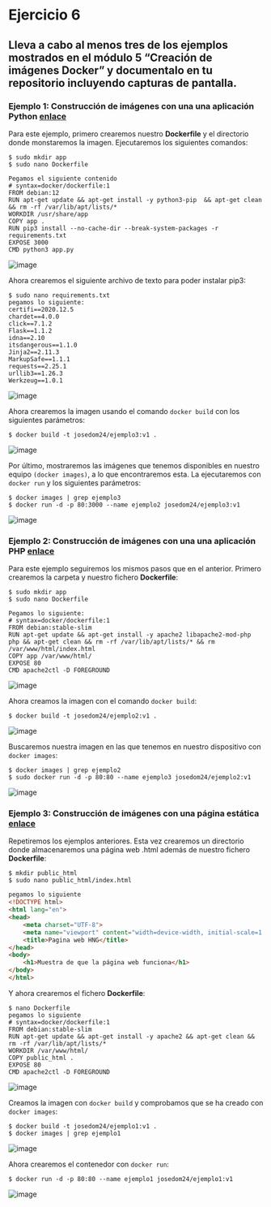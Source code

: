 # Ejercicio 6
## Lleva a cabo al menos tres de los ejemplos mostrados en el módulo 5 “Creación de imágenes Docker” y documentalo en tu repositorio incluyendo capturas de pantalla.
### Ejemplo 1: Construcción de imágenes con una una aplicación Python [enlace](https://github.com/josedom24/curso_docker_ies/blob/main/modulo5/ejemplo3.md)
Para este ejemplo, primero crearemos nuestro **Dockerfile** y el directorio donde monstaremos la imagen. Ejecutaremos los siguientes comandos:
```ubuntu
$ sudo mkdir app
$ sudo nano Dockerfile

Pegamos el siguiente contenido
# syntax=docker/dockerfile:1
FROM debian:12
RUN apt-get update && apt-get install -y python3-pip  && apt-get clean && rm -rf /var/lib/apt/lists/*
WORKDIR /usr/share/app
COPY app .
RUN pip3 install --no-cache-dir --break-system-packages -r requirements.txt
EXPOSE 3000
CMD python3 app.py
```
![image](https://github.com/user-attachments/assets/466ef2b6-336a-4e26-8b87-a6ea07beaff9)

Ahora crearemos el siguiente archivo de texto para poder instalar pip3:
```
$ sudo nano requirements.txt
pegamos lo siguiente:
certifi==2020.12.5
chardet==4.0.0
click==7.1.2
Flask==1.1.2
idna==2.10
itsdangerous==1.1.0
Jinja2==2.11.3
MarkupSafe==1.1.1
requests==2.25.1
urllib3==1.26.3
Werkzeug==1.0.1
```
![image](https://github.com/user-attachments/assets/fc1f48b0-209a-415a-8f89-f8a7fd4d03fe)


Ahora crearemos la imagen usando el comando `docker build` con los siguientes parámetros:
```ubuntu
$ docker build -t josedom24/ejemplo3:v1 .
```
![image](https://github.com/user-attachments/assets/ddea0357-129a-4e4c-88b3-d106910c212d)

Por último, mostraremos las imágenes que tenemos disponibles en nuestro equipo `(docker images)`, a lo que encontraremos esta. La ejecutaremos con `docker run` y los siguientes parámetros:
```ubuntu
$ docker images | grep ejemplo3
$ docker run -d -p 80:3000 --name ejemplo2 josedom24/ejemplo3:v1
```
![image](https://github.com/user-attachments/assets/15c69965-b149-4c37-956c-b96892282be4)

### Ejemplo 2: Construcción de imágenes con una una aplicación PHP [enlace](https://github.com/josedom24/curso_docker_ies/blob/main/modulo5/ejemplo2.md)
Para este ejemplo seguiremos los mismos pasos que en el anterior. Primero crearemos la carpeta y nuestro fichero **Dockerfile**:
```ubuntu
$ sudo mkdir app
$ sudo nano Dockerfile

Pegamos lo siguiente:
# syntax=docker/dockerfile:1
FROM debian:stable-slim
RUN apt-get update && apt-get install -y apache2 libapache2-mod-php php && apt-get clean && rm -rf /var/lib/apt/lists/* && rm /var/www/html/index.html
COPY app /var/www/html/
EXPOSE 80
CMD apache2ctl -D FOREGROUND
```
![image](https://github.com/user-attachments/assets/641af839-746c-46fd-b05c-a902a25c7000)

Ahora creamos la imagen con el comando `docker build`:
```ubuntu
$ docker build -t josedom24/ejemplo2:v1 .
```
![image](https://github.com/user-attachments/assets/d5bfda8a-a7d8-4467-884f-04e8328f5740)

Buscaremos nuestra imagen en las que tenemos en nuestro dispositivo con `docker images`:
```ubuntu
$ docker images | grep ejemplo2
$ sudo docker run -d -p 80:80 --name ejemplo3 josedom24/ejemplo2:v1
```
![image](https://github.com/user-attachments/assets/24a4f732-44c7-4ca3-bf78-badd79d1a92b)


### Ejemplo 3: Construcción de imágenes con una página estática [enlace](https://github.com/josedom24/curso_docker_ies/blob/main/modulo5/ejemplo1.md)
Repetiremos los ejemplos anteriores. Esta vez crearemos un directorio donde almacenaremos una página web .html además de nuestro fichero **Dockerfile**:
```ubuntu
$ mkdir public_html
$ sudo nano public_html/index.html
```
```html
pegamos lo siguiente
<!DOCTYPE html>
<html lang="en">
<head>
    <meta charset="UTF-8">
    <meta name="viewport" content="width=device-width, initial-scale=1.0">
    <title>Pagina web HNG</title>
</head>
<body>
    <h1>Muestra de que la página web funciona</h1>
</body>
</html>
```
Y ahora crearemos el fichero **Dockerfile**:
```ubuntu
$ nano Dockerfile
pegamos lo siguiente
# syntax=docker/dockerfile:1
FROM debian:stable-slim
RUN apt-get update && apt-get install -y apache2 && apt-get clean && rm -rf /var/lib/apt/lists/*
WORKDIR /var/www/html/
COPY public_html .
EXPOSE 80
CMD apache2ctl -D FOREGROUND
```
![image](https://github.com/user-attachments/assets/f3853ff6-ea55-41c5-ad4f-dcb147717272)

Creamos la imagen con `docker build` y comprobamos que se ha creado con `docker images`:
```ubuntu
$ docker build -t josedom24/ejemplo1:v1 .
$ docker images | grep ejemplo1
```
![image](https://github.com/user-attachments/assets/6a0c5bb9-c641-4447-8249-2e9319b71b56)

Ahora crearemos el contenedor con `docker run`:
```ubuntu
$ docker run -d -p 80:80 --name ejemplo1 josedom24/ejemplo1:v1
```
![image](https://github.com/user-attachments/assets/82f9184b-f7e2-42a5-9cfb-b028d743951e)



